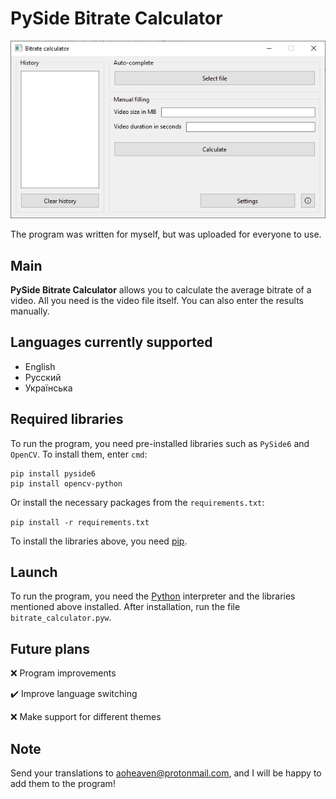 # PySide Bitrate Calculator
 
![PySide Bitrate Calculator](/screenshots/bitrate_calculator.png)

The program was written for myself, but was uploaded for everyone to use.

## Main
**PySide Bitrate Calculator** allows you to calculate the average bitrate of a video. All you need is the video file itself. You can also enter the results manually.

## Languages currently supported

+ English
+ Русский
+ Українська
      
## Required libraries
To run the program, you need pre-installed libraries such as `PySide6` and `OpenCV`. To install them, enter `cmd`:
```
pip install pyside6
pip install opencv-python
```
Or install the necessary packages from the `requirements.txt`:

`pip install -r requirements.txt`

To install the libraries above, you need [pip](https://pip.pypa.io/en/latest/installation/).
## Launch
To run the program, you need the [Python](https://www.python.org/) interpreter and the libraries mentioned above installed. After installation, run the file `bitrate_calculator.pyw`.

## Future plans
:x: Program improvements

:heavy_check_mark: Improve language switching

:x: Make support for different themes

## Note

Send your translations to aoheaven@protonmail.com, and I will be happy to add them to the program!
